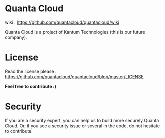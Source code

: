 
# Quanta Cloud

wiki : https://github.com/quantacloud/quantacloud/wiki

Quanta Cloud is a project of Kantum Technologies (this is our future company).

# License

Read the license please : https://github.com/quantacloud/quantacloud/blob/master/LICENSE

**Feel free to contribute :)**

# Security

If you are a security expert, you can help us to build more securely Quanta Cloud.
Or, if you see a security issue or several in the code, do not hesitate to contribute.

